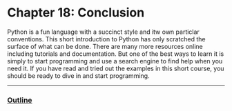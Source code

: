 # Chapter 18: Conclusion

Python is a fun language with a succinct style and itw own particlar conventions.  This short introduction to Python has only scratched the surface of what can be done.  There are many more resources online including tutorials and documentation.  But one of the best ways to learn it is simply to start programming and use a search engine to find help when you need it.  If you have read and tried out the examples in this short course, you should be ready to dive in and start programming.

___
### [Outline](README.md)
